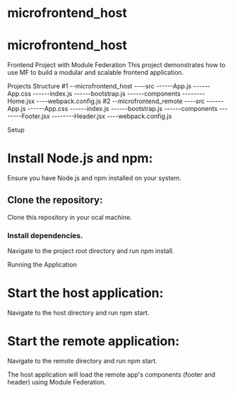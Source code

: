 # microfrontend_host
# microfrontend_host
Frontend Project with Module Federation
This project demonstrates how to use MF to build a modular and scalable frontend application.

Projects Structure
#1
--microfrontend_host
----src
------App.js
------App.css
------index.js
------bootstrap.js
------components
--------Home.jsx
----webpack.config.js
#2
--microfrontend_remote
----src
------App.js
------App.css
------index.js
------bootstrap.js
------components
--------Footer.jsx
--------Header.jsx
----webpack.config.js

Setup
# Install Node.js and npm: 
  Ensure you have Node.js and npm installed on your system.
## Clone the repository:
  Clone this repository in your ocal machine.
### Install dependencies.
  Navigate to the project root directory and run npm install.

Running the Application
# Start the host application:
Navigate to the host directory and run npm start.
# Start the remote application:
Navigate to the remote directory and run npm start.

The host application will load the remote app's components (footer and header) using Module Federation.

